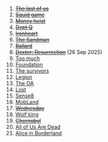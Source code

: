 1. ~~[The last of us](https://www.youtube.com/watch?v=uLtkt8BonwM)~~
2. ~~[Squid game](https://www.youtube.com/watch?v=oqxAJKy0ii4)~~
3. ~~[Money heist](https://www.youtube.com/watch?v=_InqQJRqGW4)~~
4. ~~[Dept Q](https://www.youtube.com/watch?v=72hK6FUmm8o)~~
5. ~~[Ironheart](https://www.youtube.com/watch?v=WpW36ldAqnM)~~
6. ~~[The Sandman](https://www.youtube.com/watch?v=Z6pdYkqeT7A&t=46)~~
7. ~~[Ballard](https://www.youtube.com/watch?v=9nKRJGXgK0Q&t=48)~~
8. ~~[Dexter: Resurrection](https://youtu.be/84o1Q6fB20k?feature=shared)~~ (26 Sep 2025)
9. [Too much](https://www.youtube.com/watch?v=HcrbR6EXynM&t=87)
10. [Foundation](https://www.youtube.com/watch?v=X4QYV5GTz7c&t=39)
11. [The survivors](https://www.youtube.com/watch?v=c69c1P-EURg&t=11)
12. [Legion](https://www.youtube.com/watch?v=4SZ3rMMYBLY&t=36)
13. [The OA](https://www.youtube.com/watch?v=DvHJtez2IlY&t=16)
14. [Lost](https://www.youtube.com/watch?v=KTu8iDynwNc&t=14)
15. [Sense8](https://www.youtube.com/watch?v=iKpKAlbJ7BQ&t=35)
16. [MobLand](https://www.youtube.com/watch?v=qKGgw7Ob5f4&t=16)
17. ~~[Wednesday](https://www.youtube.com/watch?v=Di310WS8zLk)~~
17. [Wolf king](https://youtu.be/QqDDuVe9dw8?feature=shared)
18. ~~[Chernobyl](https://youtu.be/s9APLXM9Ei8?feature=shared)~~
19. [All of Us Are Dead](https://www.youtube.com/watch?v=IN5TD4VRcSM&t=37)
21. [Alice in Borderland](https://www.youtube.com/watch?v=49_44FFKZ1M&t=6)
